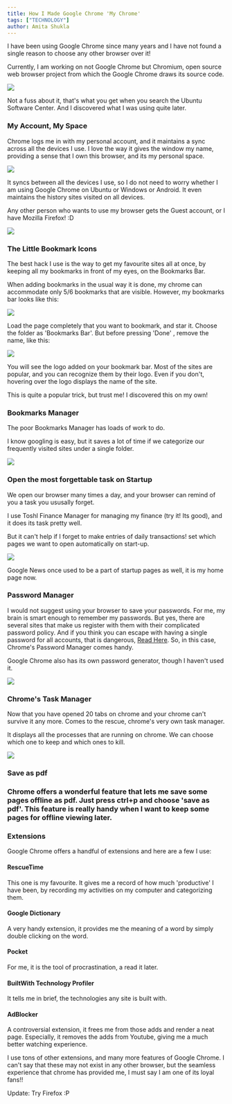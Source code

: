 ```yaml
---
title: How I Made Google Chrome 'My Chrome'
tags: ["TECHNOLOGY"]
author: Amita Shukla
---
```



I have been using Google Chrome since many years and I have not found a single reason to choose any other browser over it!

 


Currently, I am working on not Google Chrome but Chromium, open source web browser project from which the Google Chrome draws its source code.

 


[![](https://vignette4.wikia.nocookie.net/logopedia/images/2/27/DncJWGy.png/revision/latest?cb=20151102014735)](http://vignette4.wikia.nocookie.net/logopedia/images/2/27/DncJWGy.png/revision/latest?cb=20151102014735)

Not a fuss about it, that's what you get when you search the Ubuntu Software Center. And I discovered what I was using quite later.

 


### My Account, My Space

Chrome logs me in with my personal account, and it maintains a sync across all the devices I use. I love the way it gives the window my name, providing a sense that I own this browser, and its my personal space.

 


[![](https://2.bp.blogspot.com/-nwnDq-mdcE4/Vo6EB1E9nzI/AAAAAAAAAtA/2oOqd2MwcCM/s1600/ChromeAccount.png)](http://2.bp.blogspot.com/-nwnDq-mdcE4/Vo6EB1E9nzI/AAAAAAAAAtA/2oOqd2MwcCM/s1600/ChromeAccount.png)

 


It syncs between all the devices I use, so I do not need to worry whether I am using Google Chrome on Ubuntu or Windows or Android. It even maintains the history sites visited on all devices.

Any other person who wants to use my browser gets the Guest account, or I have Mozilla Firefox! :D

 


[![](https://1.bp.blogspot.com/-slCKEWfnDto/Vo6EdJc4MLI/AAAAAAAAAtI/eLmY7nYzFxg/s640/GuestAccount.png)](http://1.bp.blogspot.com/-slCKEWfnDto/Vo6EdJc4MLI/AAAAAAAAAtI/eLmY7nYzFxg/s1600/GuestAccount.png)

### The Little Bookmark Icons

The best hack I use is the way to get my favourite sites all at once, by keeping all my bookmarks in front of my eyes, on the Bookmarks Bar.

When adding bookmarks in the usual way it is done, my chrome can accommodate only 5/6 bookmarks that are visible. However, my bookmarks bar looks like this:

 


[![](https://3.bp.blogspot.com/-3CcuSchd1qk/Vo6IXOtJj0I/AAAAAAAAAtU/zHxZRm3enbM/s640/HighlightBookmarks.png)](http://3.bp.blogspot.com/-3CcuSchd1qk/Vo6IXOtJj0I/AAAAAAAAAtU/zHxZRm3enbM/s1600/HighlightBookmarks.png)

 


 


Load the page completely that you want to bookmark, and star it. Choose the folder as 'Bookmarks Bar'. But before pressing 'Done' , remove the name, like this:

 


[![](https://4.bp.blogspot.com/-aFu1vKK9DAA/Vo6IpE9hplI/AAAAAAAAAtc/entWJaiBM3Q/s640/AddBookmark.png)](http://4.bp.blogspot.com/-aFu1vKK9DAA/Vo6IpE9hplI/AAAAAAAAAtc/entWJaiBM3Q/s1600/AddBookmark.png)

 


 


You will see the logo added on your bookmark bar. Most of the sites are popular, and you can recognize them by their logo. Even if you don't, hovering over the logo displays the name of the site.

This is quite a popular trick, but trust me! I discovered this on my own!

 


### Bookmarks Manager

The poor Bookmarks Manager has loads of work to do.

I know googling is easy, but it saves a lot of time if we categorize our frequently visited sites under a single folder.

 


[![](https://2.bp.blogspot.com/-U1Tasjjg95o/Vo6JPBGE_nI/AAAAAAAAAtk/NacZDIIiKaU/s640/Folder.png)](http://2.bp.blogspot.com/-U1Tasjjg95o/Vo6JPBGE_nI/AAAAAAAAAtk/NacZDIIiKaU/s1600/Folder.png)

 


 


### Open the most forgettable task on Startup

We open our browser many times a day, and your browser can remind of you a task you ususally forget.

I use Toshl Finance Manager for managing my finance (try it! Its good), and it does its task pretty well.

But it can't help if I forget to make entries of daily transactions! set which pages we want to open automatically on start-up.

 


[![](https://3.bp.blogspot.com/-OfkYqPzh3_o/Vo6KFoRFlXI/AAAAAAAAAts/l8wc7OPxn_E/s400/StartUpPages.png)](http://3.bp.blogspot.com/-OfkYqPzh3_o/Vo6KFoRFlXI/AAAAAAAAAts/l8wc7OPxn_E/s1600/StartUpPages.png)

 


 


Google News once used to be a part of startup pages as well, it is my home page now.

 


### Password Manager

I would not suggest using your browser to save your passwords. For me, my brain is smart enough to remember my passwords. But yes, there are several sites that make us register with them with their complicated password policy. And if you think you can escape with having a single password for all accounts, that is dangerous, [Read Here](https://askleo.com/why_is_it_important_to_have_different_passwords_on_different_accounts/). So, in this case, Chrome's Password Manager comes handy.

 


Google Chrome also has its own password generator, though I haven't used it.

 


[![](https://4.bp.blogspot.com/-tl3eFsP5fP8/Vo6LABK-QPI/AAAAAAAAAt4/_90uSsvuyHQ/s320/PasswordGenerate.png)](http://4.bp.blogspot.com/-tl3eFsP5fP8/Vo6LABK-QPI/AAAAAAAAAt4/_90uSsvuyHQ/s1600/PasswordGenerate.png)

 


### Chrome's Task Manager

Now that you have opened 20 tabs on chrome and your chrome can't survive it any more. Comes to the rescue, chrome's very own task manager.

It displays all the processes that are running on chrome. We can choose which one to keep and which ones to kill.

 


[![](https://2.bp.blogspot.com/-WuMba1BAtHc/Vo6LTMUkfyI/AAAAAAAAAuA/jJfUp239BQA/s320/TaskManager.png)](http://2.bp.blogspot.com/-WuMba1BAtHc/Vo6LTMUkfyI/AAAAAAAAAuA/jJfUp239BQA/s1600/TaskManager.png)

 


### Save as pdf

### Chrome offers a wonderful feature that lets me save some pages offline as pdf. Just press ctrl+p and choose 'save as pdf'. This feature is really handy when I want to keep some pages for offline viewing later.

### Extensions

Google Chrome offers a handful of extensions and here are a few I use:

 


#### RescueTime

This one is my favourite. It gives me a record of how much 'productive' I have been, by recording my activities on my computer and categorizing them.

 


#### Google Dictionary

A very handy extension, it provides me the meaning of a word by simply double clicking on the word.

 


#### Pocket

For me, it is the tool of procrastination, a read it later.

 


#### BuiltWith Technology Profiler

It tells me in brief, the technologies any site is built with.

 


#### AdBlocker

A controversial extension, it frees me from those adds and render a neat page. Especially, it removes the adds from Youtube, giving me a much better watching experience.

 


 


I use tons of other extensions, and many more features of Google Chrome. I can't say that these may not exist in any other browser, but the seamless experience that chrome has provided me, I must say I am one of its loyal fans!! 
 
 
Update: Try Firefox :P

